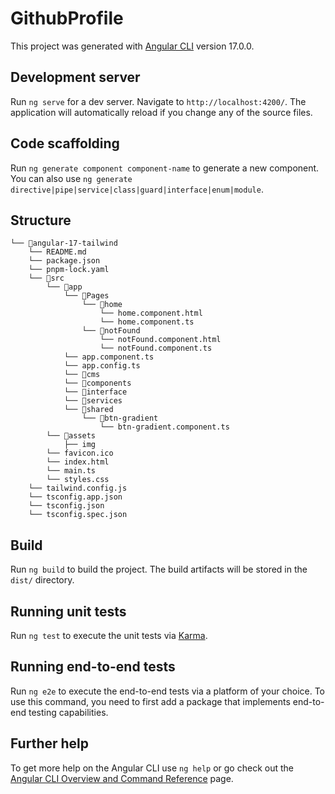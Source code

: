 # GithubProfile

This project was generated with [Angular CLI](https://github.com/angular/angular-cli) version 17.0.0.

## Development server

Run `ng serve` for a dev server. Navigate to `http://localhost:4200/`. The application will automatically reload if you change any of the source files.

## Code scaffolding

Run `ng generate component component-name` to generate a new component. You can also use `ng generate directive|pipe|service|class|guard|interface|enum|module`.

## Structure

```
└── 📁angular-17-tailwind
    └── README.md
    └── package.json
    └── pnpm-lock.yaml
    └── 📁src
        └── 📁app
            └── 📁Pages
                └── 📁home
                    └── home.component.html
                    └── home.component.ts
                └── 📁notFound
                    └── notFound.component.html
                    └── notFound.component.ts
            └── app.component.ts
            └── app.config.ts
            └── 📁cms
            └── 📁components
            └── 📁interface
            └── 📁services
            └── 📁shared
                └── 📁btn-gradient
                    └── btn-gradient.component.ts
        └── 📁assets
            ├── img
        └── favicon.ico
        └── index.html
        └── main.ts
        └── styles.css
    └── tailwind.config.js
    └── tsconfig.app.json
    └── tsconfig.json
    └── tsconfig.spec.json
```

## Build

Run `ng build` to build the project. The build artifacts will be stored in the `dist/` directory.

## Running unit tests

Run `ng test` to execute the unit tests via [Karma](https://karma-runner.github.io).

## Running end-to-end tests

Run `ng e2e` to execute the end-to-end tests via a platform of your choice. To use this command, you need to first add a package that implements end-to-end testing capabilities.

## Further help

To get more help on the Angular CLI use `ng help` or go check out the [Angular CLI Overview and Command Reference](https://angular.io/cli) page.
